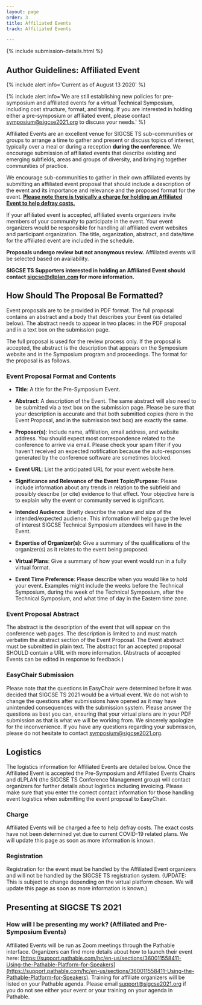 ```yaml
---
layout: page
order: 3
title: Affiliated Events
track: Affiliated Events

---
```


{% include submission-details.html %}

<!-- {% include covid-guidelines-alert.html %} -->

## Author Guidelines: Affiliated Event

{% include alert info='Current as of August 13 2020' %}

{% include alert info='We are still establishing new policies for pre-symposium and affiliated events for a virtual Technical Symposium, including cost structure, format, and timing.  If you are interested in holding either a pre-symposium or affiliated event, please contact symposium@sigcse2021.org to discuss your needs.' %}

Affiliated Events are an excellent venue for SIGCSE TS sub-communities or groups to arrange a time to gather and present or discuss topics of interest, typically over a meal or during a reception **during the conference**. We encourage submission of affiliated events that describe existing and emerging subfields, areas and groups of diversity, and bringing together communities of practice.

We encourage sub-communities to gather in their own affiliated events by submitting an affiliated event proposal that should include a description of the event and its importance and relevance and the proposed format for the event.  **[Please note there is typically a charge for holding an Affiliated Event to help defray costs.](#logistics)**

If your affiliated event is accepted, affiliated events organizers invite members of your community to participate in the event. Your event organizers would be responsible for handling all affiliated event websites and participant organization.  The title, organization, abstract, and date/time for the affiliated event are included in the schedule.

**Proposals undergo review but not anonymous review.**  Affiliated events will be selected based on availability.

**SIGCSE TS Supporters interested in holding an Affiliated Event should contact sigcse@dlplan.com for more information.**

## How Should The Proposal Be Formatted?

Event proposals are to be provided in PDF format. The full proposal contains an abstract and a body that describes your Event (as detailed below). The abstract needs to appear in two places: in the PDF proposal and in a text box on the submission page.

The full proposal is used for the review process only. If the proposal is accepted, the abstract is the description that appears on the Symposium website and in the Symposium program and proceedings. The format for the proposal is as follows.

### Event Proposal Format and Contents

-   **Title**: A title for the Pre-Symposium Event.

-   **Abstract**: A description of the Event. The same abstract will also need to be submitted via a text box on the submission page. Please be sure that your description is accurate and that both submitted copies (here in the Event Proposal, and in the submission text box) are exactly the same.

-   **Proposer(s)**:  Include name, affiliation, email address, and website address. You should expect most correspondence related to the conference to arrive via email. Please check your spam filter if you haven’t received an expected notification because the auto-responses generated by the conference software are sometimes blocked.

-   **Event URL**: List the anticipated URL for your event website here.  

-   **Significance and Relevance of the Event Topic/Purpose**: Please include information about any trends in relation to the subfield and possibly describe (or cite) evidence to that effect. Your objective here is to explain why the event or community served is significant.

-   **Intended Audience**: Briefly describe the nature and size of the intended/expected audience. This information will help gauge the level of interest SIGCSE Technical Symposium attendees will have in the Event.

-   **Expertise of Organizer(s)**: Give a summary of the qualifications of the organizer(s) as it relates to the event being proposed.

-   **Virtual Plans**: Give a summary of how your event would run in a fully virtual format.

-	**Event Time Preference**: Please describe when you would like to hold your event.  Examples might include the weeks before the Technical Symposium, during the week of the Technical Symposium, after the Technical Symposium, and what time of day in the Eastern time zone.


### Event Proposal Abstract

The abstract is the description of the event that will appear on the conference web pages. The description is limited to and must match verbatim the abstract section of the Event Proposal. The Event abstract must be submitted in plain text. The abstract for an accepted proposal SHOULD contain a URL with more information. (Abstracts of accepted Events can be edited in response to feedback.)

### EasyChair Submission

Please note that the questions in EasyChair were determined before it was decided that SIGCSE TS 2021 would be a virtual event.  We do not wish to change the questions after submissions have opened as it may have unintended consequences with the submission system.  Please answer the questions as best you can, ensuring that your virtual plans are in your PDF submission as that is what we will be working from.  We sincerely apologize for the inconvenience.  If you have any questions regarding your submission, please do not hesitate to contact [symposium@sigcse2021.org](mailto:symposium@sigcse2021.org).

<a name="logistics"></a>

## Logistics
The logistics information for Affiliated Events are detailed below.  Once the Affiliated Event is accepted the Pre-Symposium and Affiliated Events Chairs and dLPLAN (the SIGCSE TS Conference Management group) will contact organizers for further details about logistics including invoicing. Please make sure that you enter the correct contact information for those handling event logistics when submitting the event proposal to EasyChair.

### Charge
Affiliated Events will be charged a fee to help defray costs.  The exact costs have not been determined yet due to current COVID-19 related plans.  We will update this page as soon as more information is known.

### Registration
Registration for the event must be handled by the Affiliated Event organizers and will not be handled by the SIGCSE TS registration system.   (UPDATE: This is subject to change depending on the virtual platform chosen.  We will update this page as soon as more information is known.)

## Presenting at SIGCSE TS 2021

### How will I be presenting my work? (Affiliated and Pre-Symposium Events)

Affiliated Events will be run as Zoom meetings through the Pathable interface.  Organizers can find more details about how to launch their event here: [https://support.pathable.com/hc/en-us/sections/360011558411-Using-the-Pathable-Platform-for-Speakers](https://support.pathable.com/hc/en-us/sections/360011558411-Using-the-Pathable-Platform-for-Speakers).  Training for affiliate organizers will be listed on your Pathable agenda.  Please email [support@sigcse2021.org](mailto:support@sigcse2021.org) if you do not see either your event or your training on your agenda in Pathable.